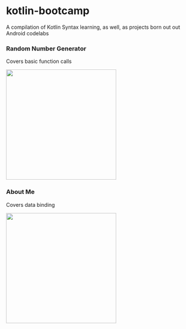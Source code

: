 # kotlin-bootcamp
A compilation of Kotlin Syntax learning, as well, as projects born out out Android codelabs

### Random Number Generator

Covers basic function calls

<img src="https://i.imgur.com/5Mtuv8N.gif" width="300">

### About Me

Covers data binding 

<img src="https://i.imgur.com/5e4LElo.gif" width="300">